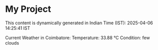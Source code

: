 # My Project

This content is dynamically generated in Indian Time (IST): 2025-04-06 14:25:41 IST


Current Weather in Coimbatore:
Temperature: 33.88 °C
Condition: few clouds
